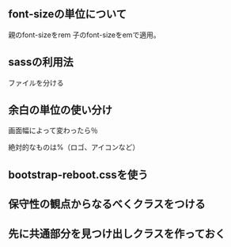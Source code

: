 ## font-sizeの単位について
親のfont-sizeをrem 子のfont-sizeをemで適用。

## sassの利用法
ファイルを分ける

## 余白の単位の使い分け
画面幅によって変わったら％

絶対的なものは%（ロゴ、アイコンなど）

## bootstrap-reboot.cssを使う


## 保守性の観点からなるべくクラスをつける

## 先に共通部分を見つけ出しクラスを作っておく














